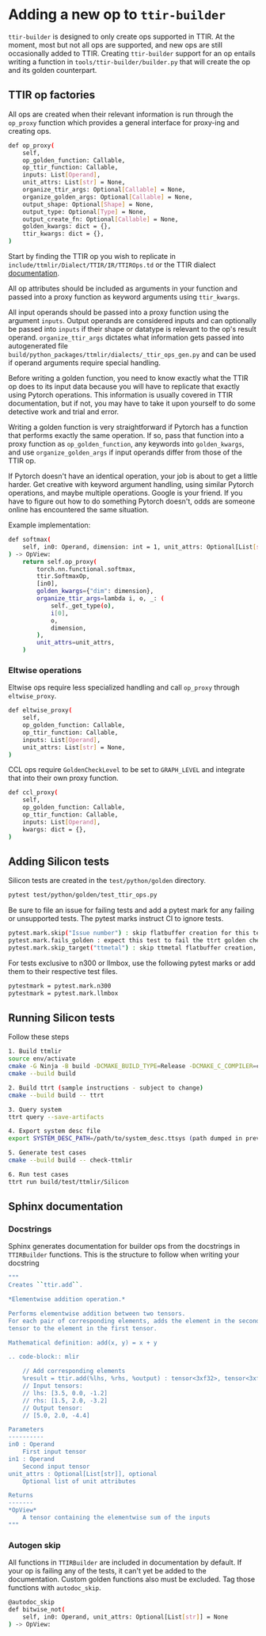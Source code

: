 
# Adding a new op to `ttir-builder`

`ttir-builder` is designed to only create ops supported in TTIR. At the moment, most but not all ops are supported, and new ops are still occasionally added to TTIR. Creating `ttir-builder` support for an op entails writing a function in `tools/ttir-builder/builder.py` that will create the op and its golden counterpart.

## TTIR op factories

All ops are created when their relevant information is run through the `op_proxy` function which provides a general interface for proxy-ing and creating ops.

```bash
def op_proxy(
    self,
    op_golden_function: Callable,
    op_ttir_function: Callable,
    inputs: List[Operand],
    unit_attrs: List[str] = None,
    organize_ttir_args: Optional[Callable] = None,
    organize_golden_args: Optional[Callable] = None,
    output_shape: Optional[Shape] = None,
    output_type: Optional[Type] = None,
    output_create_fn: Optional[Callable] = None,
    golden_kwargs: dict = {},
    ttir_kwargs: dict = {},
)
```

Start by finding the TTIR op you wish to replicate in `include/ttmlir/Dialect/TTIR/IR/TTIROps.td` or the TTIR dialect [documentation](https://docs.tenstorrent.com/tt-mlir/autogen/md/Dialect/TTIROp.html).

All op attributes should be included as arguments in your function and passed into a proxy function as keyword arguments using `ttir_kwargs`.

All input operands should be passed into a proxy function using the argument `inputs`. Output operands are considered inputs and can optionally be passed into `inputs` if their shape or datatype is relevant to the op's result operand. `organize_ttir_args` dictates what information gets passed into autogenerated file `build/python_packages/ttmlir/dialects/_ttir_ops_gen.py` and can be used if operand arguments require special handling.

Before writing a golden function, you need to know exactly what the TTIR op does to its input data because you will have to replicate that exactly using Pytorch operations. This information is usually covered in TTIR documentation, but if not, you may have to take it upon yourself to do some detective work and trial and error.

Writing a golden function is very straightforward if Pytorch has a function that performs exactly the same operation. If so, pass that function into a proxy function as `op_golden_function`, any keywords into `golden_kwargs`, and use `organize_golden_args` if input operands differ from those of the TTIR op.

If Pytorch doesn't have an identical operation, your job is about to get a little harder. Get creative with keyword argument handling, using similar Pytorch operations, and maybe multiple operations. Google is your friend. If you have to figure out how to do something Pytorch doesn't, odds are someone online has encountered the same situation.

Example implementation:

```bash
def softmax(
    self, in0: Operand, dimension: int = 1, unit_attrs: Optional[List[str]] = None
) -> OpView:
    return self.op_proxy(
        torch.nn.functional.softmax,
        ttir.SoftmaxOp,
        [in0],
        golden_kwargs={"dim": dimension},
        organize_ttir_args=lambda i, o, _: (
            self._get_type(o),
            i[0],
            o,
            dimension,
        ),
        unit_attrs=unit_attrs,
    )
```

### Eltwise operations

Eltwise ops require less specialized handling and call `op_proxy` through `eltwise_proxy`.

```bash
def eltwise_proxy(
    self,
    op_golden_function: Callable,
    op_ttir_function: Callable,
    inputs: List[Operand],
    unit_attrs: List[str] = None,
)
```

CCL ops require `GoldenCheckLevel` to be set to `GRAPH_LEVEL` and integrate that into their own proxy function.

```bash
def ccl_proxy(
    self,
    op_golden_function: Callable,
    op_ttir_function: Callable,
    inputs: List[Operand],
    kwargs: dict = {},
)
```

## Adding Silicon tests
Silicon tests are created in the `test/python/golden` directory.
```bash
pytest test/python/golden/test_ttir_ops.py
```
Be sure to file an issue for failing tests and add a pytest mark for any failing or unsupported tests. The pytest marks instruct CI to ignore tests.
```bash
pytest.mark.skip("Issue number") : skip flatbuffer creation for this test
pytest.mark.fails_golden : expect this test to fail the ttrt golden check
pytest.mark.skip_target("ttmetal") : skip ttmetal flatbuffer creation, an op in this test has no support in ttmetal
```

For tests exclusive to n300 or llmbox, use the following pytest marks or add them to their respective test files.
```bash
pytestmark = pytest.mark.n300
pytestmark = pytest.mark.llmbox
```

## Running Silicon tests
Follow these steps
```bash
1. Build ttmlir
source env/activate
cmake -G Ninja -B build -DCMAKE_BUILD_TYPE=Release -DCMAKE_C_COMPILER=clang-17 -DCMAKE_CXX_COMPILER=clang++-17 -DCMAKE_CXX_COMPILER_LAUNCHER=ccache -DTTMLIR_ENABLE_RUNTIME=ON -DTT_RUNTIME_ENABLE_PERF_TRACE=ON
cmake --build build

2. Build ttrt (sample instructions - subject to change)
cmake --build build -- ttrt

3. Query system
ttrt query --save-artifacts

4. Export system desc file
export SYSTEM_DESC_PATH=/path/to/system_desc.ttsys (path dumped in previous command)

5. Generate test cases
cmake --build build -- check-ttmlir

6. Run test cases
ttrt run build/test/ttmlir/Silicon
```

## Sphinx documentation

### Docstrings
Sphinx generates documentation for builder ops from the docstrings in `TTIRBuilder` functions. This is the structure to follow when writing your docstring

```bash
"""
Creates ``ttir.add``.

*Elementwise addition operation.*

Performs elementwise addition between two tensors.
For each pair of corresponding elements, adds the element in the second
tensor to the element in the first tensor.

Mathematical definition: add(x, y) = x + y

.. code-block:: mlir

    // Add corresponding elements
    %result = ttir.add(%lhs, %rhs, %output) : tensor<3xf32>, tensor<3xf32>, tensor<3xf32> -> tensor<3xf32>
    // Input tensors:
    // lhs: [3.5, 0.0, -1.2]
    // rhs: [1.5, 2.0, -3.2]
    // Output tensor:
    // [5.0, 2.0, -4.4]

Parameters
----------
in0 : Operand
    First input tensor
in1 : Operand
    Second input tensor
unit_attrs : Optional[List[str]], optional
    Optional list of unit attributes

Returns
-------
*OpView*
    A tensor containing the elementwise sum of the inputs
"""
```

### Autogen skip
All functions in `TTIRBuilder` are included in documentation by default. If your op is failing any of the tests, it can't yet be added to the documentation. Custom golden functions also must be excluded. Tag those functions with `autodoc_skip`.

```bash
@autodoc_skip
def bitwise_not(
    self, in0: Operand, unit_attrs: Optional[List[str]] = None
) -> OpView:
```
